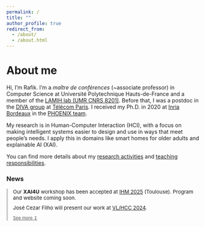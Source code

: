 ```yaml
---
permalink: /
title: ""
author_profile: true
redirect_from:
  - /about/
  - /about.html
---
```


About me
======

Hi, I’m Rafik. I’m a *maître de conférences* (~associate professor) in Computer Science at Université Polytechnique Hauts-de-France and a member of the [LAMIH lab (UMR CNRS 8201)](https://www.uphf.fr/lamih). Before that, I was a postdoc in the [DIVA group](https://diva.telecom-paristech.fr/) at [Télécom Paris](https://www.telecom-paris.fr/). I received my Ph.D. in 2020 at [Inria Bordeaux](https://www.inria.fr/fr/centre-inria-universite-bordeaux) in the [PHOENIX team](http://phoenix.inria.fr/).

My research is in Human-Computer Interaction (HCI), with a focus on making intelligent systems easier to design and use in ways that meet people’s needs. I apply this in domains like smart homes for older adults and explainable AI (XAI).

You can find more details about my [research activities](/research/) and [teaching responsibilities](/teaching/).

### News

<div id="news-box" style="margin-top: 1em; border-left: 4px solid #ccc; padding-left: 1em; font-size: 0.95em;">
  <ul id="news-list" style="list-style: none; padding-left: 0; margin: 0;">
    <li style="margin-bottom: 0.7em;">
      Our <strong>XAI4U</strong> workshop has been accepted at <a href="https://ihm2025.afihm.org/" target="_blank">IHM 2025</a> (Toulouse). Program and website coming soon.
    </li>
    <li style="margin-bottom: 0.7em;">
      José Cezar Filho will present our work at <a href="https://conf.researchr.org/home/vlhcc-2024" target="_blank">VL/HCC 2024</a>.
    </li>
    <div id="extra-news" style="overflow: hidden; height: 0; transition: height 0.4s ease;">
      <li style="margin-bottom: 0.7em;">
        Our CHI 2023 paper <a href="https://chi2023.acm.org/" target="_blank">received an Honorable Mention</a>.
      </li>
    </div>
  </ul>
  <a id="toggle-news" style="cursor: pointer; font-size: 0.85em; display: inline-block; margin-top: 0.3em; color: #555; text-decoration: underline;">
    See more <span id="chevron">↧</span>
  </a>
</div>

<script>
  document.addEventListener('DOMContentLoaded', () => {
    const toggleBtn = document.getElementById('toggle-news');
    const extraNews = document.getElementById('extra-news');
    const chevron = document.getElementById('chevron');
    let expanded = false;

    toggleBtn.addEventListener('click', () => {
      expanded = !expanded;
      extraNews.style.height = expanded ? extraNews.scrollHeight + "px" : "0";
      toggleBtn.innerHTML = expanded ? 'See less <span id="chevron">↥</span>' : 'See more <span id="chevron">↧</span>';
    });
  });
</script>













